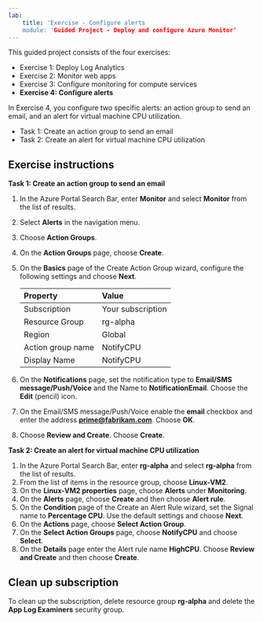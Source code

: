 ```yaml
---
lab:
    title: 'Exercise - Configure alerts
    module: 'Guided Project - Deploy and configure Azure Monitor'
---
```


This guided project consists of the four exercises:

- Exercise 1: Deploy Log Analytics
- Exercise 2: Monitor web apps
- Exercise 3: Configure monitoring for compute services
- **Exercise 4: Configure alerts**

In Exercise 4, you configure two specific alerts: an action group to send an email, and an alert for virtual machine CPU utilization.

- Task 1: Create an action group to send an email
- Task 2: Create an alert for virtual machine CPU utilization

## Exercise instructions

**Task 1: Create an action group to send an email**

1. In the Azure Portal Search Bar, enter **Monitor** and select **Monitor** from the list of results.
1. Select **Alerts** in the navigation menu.
1. Choose **Action Groups**.
1. On the **Action Groups** page, choose **Create**.
1. On the **Basics** page of the Create Action Group wizard, configure the following settings and choose **Next**.

    | Property | Value    |
    |:---------|:---------|
    | Subscription  | Your subscription   |
    | Resource Group  | rg-alpha   |
    | Region	| Global  |
    | Action group name	| NotifyCPU  |
    | Display Name	| NotifyCPU  |

6. On the **Notifications** page, set the notification type to **Email/SMS message/Push/Voice** and the Name to **NotificationEmail**. Choose the **Edit** (pencil) icon.
1. On the Email/SMS message/Push/Voice enable the **email** checkbox and enter the address **prime@fabrikam.com**. Choose **OK**. 
1. Choose **Review and Create**. Choose **Create**.


**Task 2: Create an alert for virtual machine CPU utilization**

1. In the Azure Portal Search Bar, enter **rg-alpha** and select **rg-alpha** from the list of results.
1. From the list of items in the resource group, choose **Linux-VM2**.
1. On the **Linux-VM2 properties** page, choose **Alerts** under **Monitoring**.
1. On the **Alerts** page, choose **Create** and then choose **Alert rule**.
1. On the **Condition** page of the Create an Alert Rule wizard, set the Signal name to **Percentage CPU**. Use the default settings and choose **Next**.
1. On the **Actions** page, choose **Select Action Group**.
1. On the **Select Action Groups** page, choose **NotifyCPU** and choose **Select**.
1. On the **Details** page enter the Alert rule name **HighCPU**. Choose **Review and Create** and then choose **Create**.

## Clean up subscription

To clean up the subscription, delete resource group **rg-alpha** and delete the **App Log Examiners** security group.